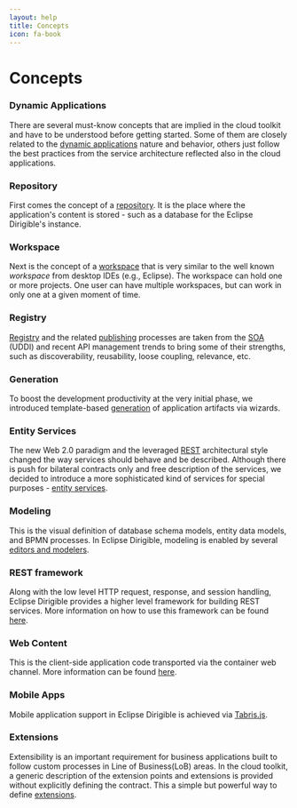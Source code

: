 ```yaml
---
layout: help
title: Concepts
icon: fa-book
---
```


Concepts
===

### Dynamic Applications

There are several must-know concepts that are implied in the cloud toolkit and have to be understood before getting started. Some of them are closely related to the [dynamic applications](dynamic-applications/) nature and behavior, others just follow the best practices from the service architecture reflected also in the cloud applications.

### Repository

First comes the concept of a [repository](repository/). It is the place where the application's content is stored - such as a database for the Eclipse Dirigible's instance.

### Workspace

Next is the concept of a [workspace](workspace/) that is very similar to the well known *workspace* from desktop IDEs (e.g., Eclipse). The workspace can hold one or more projects. One user can have multiple workspaces, but can work in only one at a given moment of time.

### Registry

[Registry](registry/) and the related [publishing](publishing/) processes are taken from the [SOA](http://en.wikipedia.org/wiki/Service-oriented_architecture) (UDDI) and recent API management trends to bring some of their strengths, such as discoverability, reusability, loose coupling, relevance, etc.

### Generation

To boost the development productivity at the very initial phase, we introduced template-based [generation](generation/) of application artifacts via wizards.

### Entity Services

The new Web 2.0 paradigm and the leveraged [REST](http://en.wikipedia.org/wiki/Representational_state_transfer) architectural style changed the way services should behave and be described. Although there is push for bilateral contracts only and free description of the services, we decided to introduce a more sophisticated kind of services for special purposes - [entity services](entity-service/).

### Modeling

This is the visual definition of database schema models, entity data models, and BPMN processes. In Eclipse Dirigible, modeling is enabled by several [editors and modelers](../../overview/editors-modelers). 

### REST framework

Along with the low level HTTP request, response, and session handling, Eclipse Dirigible provides a higher level framework for building REST services. More information on how to use this framework can be found [here](rest/).

### Web Content

This is the client-side application code transported via the container web channel. More information can be found [here](web-content/).

### Mobile Apps

Mobile application support in Eclipse Dirigible is achieved via [Tabris.js](http://tabrisjs.com).

### Extensions

Extensibility is an important requirement for business applications built to follow custom processes in Line of Business(LoB) areas. In the cloud toolkit, a generic description of the extension points and extensions is provided without explicitly defining the contract. This a simple but powerful way to define [extensions](extensions/).


